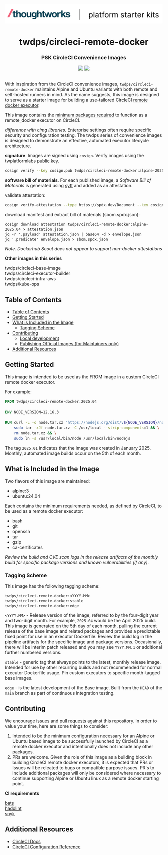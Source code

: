 <div align="center">
	<p>
		<img alt="Thoughtworks Logo" src="https://raw.githubusercontent.com/twplatformlabs/static/master/psk_banner.png" width=800 />
	</p>
  <h1>twdps/circleci-remote-docker</h1>
  <h3>PSK CircleCI Convenience Images</h3>
  <a href="https://app.circleci.com/pipelines/github/twplatformlabs/circleci-remote-docker"><img src="https://circleci.com/gh/twplatformlabs/circleci-remote-docker.svg?style=shield"></a> <a href="https://opensource.org/licenses/MIT"><img src="https://img.shields.io/github/license/twplatformlabs/circleci-remote-docker"></a>
</div>
<br />

With inspiration from the CircleCI convenience images, `twdps/circleci-remote-docker` maintains Alpine and Ubuntu variants with both remote and self-hosted runners in mind. As the name suggests, this image is designed to serve as a starter image for building a use-tailored CircleCI [remote docker executor](https://circleci.com/docs/2.0/custom-images/#section=configuration).  

This image contains the [minimum packages required](https://circleci.com/docs/custom-images/) to function as a remote_docker executor on CircleCI.  

_difference with cimg libraries._ Enterprise settings often require specific security and configuration testing. The twdps series of convenience images is designed to demonstrate an effective, automated executor lifecycle architecture.  

**signature**. Images are signed using `cosign`. Verify images using the twplatformlabs [public key](https://raw.githubusercontent.com/twplatformlabs/static/master/cosign.pub).  
```bash
cosign verify --key cosign.pub twdps/circleci-remote-docker:alpine-2025.04
```  
**software bill of materials**. For each published image, a _Software Bill of Materials_ is generated using [syft](https://github.com/anchore/syft) and added as an attestation.  

validate attestation:  
```bash
cosign verify-attestation --type https://spdx.dev/Document --key cosign.pub twdps/circleci-remote-docker:alpine-2025.04
```
download manifest and extract bill of materials (sbom.spdx.json):  
```
cosign download attestation twdps/circleci-remote-docker:alpine-2025.04 > attestation.json  
jq -r '.payload' attestation.json | base64 -d > envelope.json
jq '.predicate' envelope.json > sbom.spdx.json
```
_Note. Dockerhub Scout does not appear to support non-docker attestations_  

**Other images in this series**  

twdps/circleci-base-image  
twdps/circleci-executor-builder  
twdps/circleci-infra-aws  
twdps/kube-ops

## Table of Contents

- [Table of Contents](#table-of-contents)
- [Getting Started](#getting-started)
- [What is Included in the Image](#what-is-included-in-the-image)
	- [Tagging Scheme](#tagging-scheme)
- [Contributing](#contributing)
	- [Local development](#local-development)
	- [Publishing Official Images (for Maintainers only)](#publishing-official-images-for-maintainers-only)
- [Additional Resources](#additional-resources)

## Getting Started

This image is intended to be used as the FROM image in a custom CircleCI remote docker executor.  

For example:

```Dockerfile
FROM twdps/circleci-remote-docker:2025.04  

ENV NODE_VERSION=12.16.3

RUN curl -L -o node.tar.xz "https://nodejs.org/dist/v${NODE_VERSION}/node-v${NODE_VERSION}-linux-x64.tar.xz" && \
	sudo tar -xJf node.tar.xz -C /usr/local --strip-components=1 && \
	rm node.tar.xz && \
	sudo ln -s /usr/local/bin/node /usr/local/bin/nodejs
```

The tag `2025.01` indicates that the image was created in January 2025. Monthly, automated image builds occur on the 5th of each month.  

## What is Included in the Image

Two flavors of this image are maintained:  

- alpine:3
- ubuntu:24.04

Each contains the minimum requirements needed, as defined by CircleCI, to be used as a remote docker executor:  

- bash
- git
- openssh
- tar
- gzip
- ca-certificates

_Review the build and CVE scan logs in the release artifacts of the monthly build for specific package versions and known vulnerabilities (if any)._

### Tagging Scheme

This image has the following tagging scheme:

```
twdps/circleci-remote-docker:<YYYY.MM>
twdps/circleci-remote-docker:stable
twdps/circleci-remote-docker:edge
```

`<YYYY.MM>` - Release version of the image, referred to by the four-digit year and two-digit month. For example, `2025.04` would be the April 2025 build. This image is generated on the 5th day of each month, pulling the current release of the base image and related packages and provides a predictable fixed point for use in an executor Dockerfile. Review the build log in the pipeline artifacts for the specific image and package versions. Occasionally, there will be interim patch released and you may see `YYYY.MM.1` or additional further numbered versions.  

`stable` - generic tag that always points to the latest, monthly release image. Intended for use by other recurring builds and not recommended for normal executor Dockerfile usage. Pin custom executors to specific month-tagged base images.  

`edge` - is the latest development of the Base image. Built from the `HEAD` of the `main` branch as part of continuous integration testing.  

## Contributing

We encourage [issues](https://github.com/twplatformlabs/circleci-remote-docker/issues) and [pull requests](https://github.com/twplatformlabs/circleci-remote-docker/pulls) against this repository. In order to value your time, here are some things to consider:  

1. Intended to be the minimum configuration necessary for an Alpine or Ubuntu based image to be successfully launched by CircleCI as a remote docker executor and intentionally does not include any other packages.  
1. PRs are welcome. Given the role of this image as a building block in building CircleCI remote docker executors, it is expected that PRs or Issues will be releated to bugs or compatible purpose issues. PR's to include additional packages will only be considered where necessary to continue supporting Alpine or Ubuntu linux as a remote docker starting point.  

**CI requirements**  

[bats](https://github.com/bats-core/bats-core)  
[hadolint](https://github.com/hadolint/hadolint)  
[snyk](https://github.com/snyk/cli)  

## Additional Resources

- [CircleCI Docs](https://circleci.com/docs/)  
- [CircleCI Configuration Reference](https://circleci.com/docs/2.0/configuration-reference/#section=configuration)
